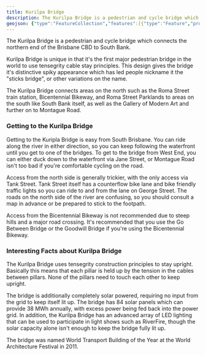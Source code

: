 ```yaml
---
title: Kurilpa Bridge
description: The Kurilpa Bridge is a pedestrian and cycle bridge which connects the northern end of the Brisbane CBD to South Bank.
geojson: {"type":"FeatureCollection","features":[{"type":"Feature","properties":{"highway":"path","bicycle":"yes"},"geometry":{"type":"LineString","coordinates":[[153.01986186363587,-27.46857094393052],[153.01926238907848,-27.469035908304562],[153.01690022112047,-27.469765053031914],[153.0167414199132,-27.4697580081784],[153.01661040891722,-27.469719261476026],[153.0165667385852,-27.46961711101357],[153.01661040891722,-27.469539617496125],[153.01675730003393,-27.469511438021726],[153.01691610124118,-27.46955018479717],[153.017043142207,-27.469634723169023],[153.01712651284078,-27.469772097884974]]}}]}
---
```

The Kurilpa Bridge is a pedestrian and cycle bridge which connects the northern end of the Brisbane CBD to South Bank.

Kurilpa Bridge is unique in that it's the first major pedestrian bridge in the world to use tensegrity cable stay principles. This design gives the bridge it's distinctive spiky appearance which has led people nickname it the "sticks bridge", or other variations on the name.

The Kurilpa Bridge connects areas on the north such as the Roma Street train station, Bicentennial Bikeway, and Roma Street Parklands to areas on the south like South Bank itself, as well as the Gallery of Modern Art and further on to Montague Road.

<h3>Getting to the Kurilpa Bridge</h3>
Getting to the Kuripla Bridge is easy from South Brisbane. You can ride along the river in either direction, so you can keep following the waterfront until you get to one of the bridges. To get to the bridge from West End, you can either duck down to the waterfront via Jane Street, or Montague Road isn't too bad if you're comfortable cycling on the road.

Access from the north side is generally trickier, with the only access via Tank Street. Tank Street itself has a counterflow bike lane and bike friendly traffic lights so you can ride to and from the lane on George Street. The roads on the north side of the river are confusing, so you should consult a map in advance or be prepared to stick to the footpath.

Access from the Bicentennial Bikeway is not recommended due to steep hills and a major road crossing. It's recommended that you use the Go Between Bridge or the Goodwill Bridge if you're using the Bicentennial Bikeway.

<h3>Interesting Facts about Kurilpa Bridge</h3>
The Kurilpa Bridge uses tensegrity construction principles to stay upright. Basically this means that each pillar is held up by the tension in the cables between pillars. None of the pillars need to touch each other to keep upright.

The bridge is additionally completely solar powered, requiring no input from the grid to keep itself lit up. The bridge has 84 solar panels which can provide 38 MWh annually, with excess power being fed back into the power grid. In addition, the Kurilpa Bridge has an advanced array of LED lighting that can be used to participate in light shows such as RiverFire, though the solar capacity alone isn't enough to keep the bridge fully lit up.

The bridge was named World Transport Building of the Year at the World Architecture Festival in 2011.
